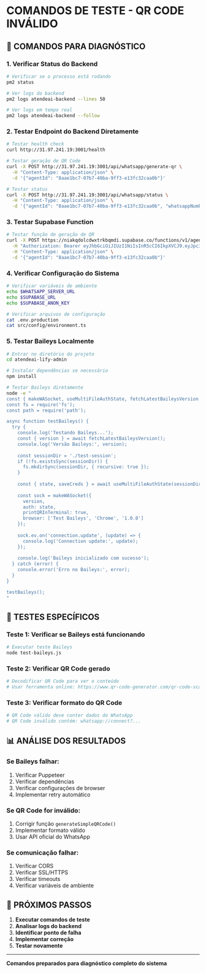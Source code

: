 # COMANDOS DE TESTE - QR CODE INVÁLIDO

## 🔧 COMANDOS PARA DIAGNÓSTICO

### 1. Verificar Status do Backend
```bash
# Verificar se o processo está rodando
pm2 status

# Ver logs do backend
pm2 logs atendeai-backend --lines 50

# Ver logs em tempo real
pm2 logs atendeai-backend --follow
```

### 2. Testar Endpoint do Backend Diretamente
```bash
# Testar health check
curl http://31.97.241.19:3001/health

# Testar geração de QR Code
curl -X POST http://31.97.241.19:3001/api/whatsapp/generate-qr \
  -H "Content-Type: application/json" \
  -d '{"agentId": "8aae1bc7-07b7-40ba-9ff3-e13fc32caa0b"}'

# Testar status
curl -X POST http://31.97.241.19:3001/api/whatsapp/status \
  -H "Content-Type: application/json" \
  -d '{"agentId": "8aae1bc7-07b7-40ba-9ff3-e13fc32caa0b", "whatsappNumber": "5511999999999", "connectionId": "temp-123"}'
```

### 3. Testar Supabase Function
```bash
# Testar função de geração de QR
curl -X POST https://niakqdolcdwxtrkbqmdi.supabase.co/functions/v1/agent-whatsapp-manager/generate-qr \
  -H "Authorization: Bearer eyJhbGciOiJIUzI1NiIsInR5cCI6IkpXVCJ9.eyJpc3MiOiJzdXBhYmFzZSIsInJlZiI6Im5pYWtxZG9sY2R3eHRya2JxbWRpIiwicm9sZSI6ImFub24iLCJpYXQiOjE3NTAxODI1NTksImV4cCI6MjA2NTc1ODU1OX0.90ihAk2geP1JoHIvMj_pxeoMe6dwRwH-rBbJwbFeomw" \
  -H "Content-Type: application/json" \
  -d '{"agentId": "8aae1bc7-07b7-40ba-9ff3-e13fc32caa0b"}'
```

### 4. Verificar Configuração do Sistema
```bash
# Verificar variáveis de ambiente
echo $WHATSAPP_SERVER_URL
echo $SUPABASE_URL
echo $SUPABASE_ANON_KEY

# Verificar arquivos de configuração
cat .env.production
cat src/config/environment.ts
```

### 5. Testar Baileys Localmente
```bash
# Entrar no diretório do projeto
cd atendeai-lify-admin

# Instalar dependências se necessário
npm install

# Testar Baileys diretamente
node -e "
const { makeWASocket, useMultiFileAuthState, fetchLatestBaileysVersion } = require('@whiskeysockets/baileys');
const fs = require('fs');
const path = require('path');

async function testBaileys() {
  try {
    console.log('Testando Baileys...');
    const { version } = await fetchLatestBaileysVersion();
    console.log('Versão Baileys:', version);
    
    const sessionDir = './test-session';
    if (!fs.existsSync(sessionDir)) {
      fs.mkdirSync(sessionDir, { recursive: true });
    }
    
    const { state, saveCreds } = await useMultiFileAuthState(sessionDir);
    
    const sock = makeWASocket({
      version,
      auth: state,
      printQRInTerminal: true,
      browser: ['Test Baileys', 'Chrome', '1.0.0']
    });
    
    sock.ev.on('connection.update', (update) => {
      console.log('Connection update:', update);
    });
    
    console.log('Baileys inicializado com sucesso');
  } catch (error) {
    console.error('Erro no Baileys:', error);
  }
}

testBaileys();
"
```

## 🧪 TESTES ESPECÍFICOS

### Teste 1: Verificar se Baileys está funcionando
```bash
# Executar teste Baileys
node test-baileys.js
```

### Teste 2: Verificar QR Code gerado
```bash
# Decodificar QR Code para ver o conteúdo
# Usar ferramenta online: https://www.qr-code-generator.com/qr-code-scanner/
```

### Teste 3: Verificar formato do QR Code
```bash
# QR Code válido deve conter dados do WhatsApp
# QR Code inválido contém: whatsapp://connect?...
```

## 📊 ANÁLISE DOS RESULTADOS

### Se Baileys falhar:
1. Verificar Puppeteer
2. Verificar dependências
3. Verificar configurações de browser
4. Implementar retry automático

### Se QR Code for inválido:
1. Corrigir função `generateSimpleQRCode()`
2. Implementar formato válido
3. Usar API oficial do WhatsApp

### Se comunicação falhar:
1. Verificar CORS
2. Verificar SSL/HTTPS
3. Verificar timeouts
4. Verificar variáveis de ambiente

## 🎯 PRÓXIMOS PASSOS

1. **Executar comandos de teste**
2. **Analisar logs do backend**
3. **Identificar ponto de falha**
4. **Implementar correção**
5. **Testar novamente**

---

**Comandos preparados para diagnóstico completo do sistema** 